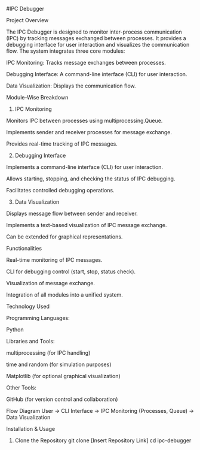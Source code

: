 
#IPC Debugger

Project Overview

The IPC Debugger is designed to monitor inter-process communication (IPC) by tracking messages exchanged between processes. It provides a debugging interface for user interaction and visualizes the communication flow. The system integrates three core modules:

IPC Monitoring: Tracks message exchanges between processes.

Debugging Interface: A command-line interface (CLI) for user interaction.

Data Visualization: Displays the communication flow.

Module-Wise Breakdown

1. IPC Monitoring

Monitors IPC between processes using multiprocessing.Queue.

Implements sender and receiver processes for message exchange.

Provides real-time tracking of IPC messages.

2. Debugging Interface

Implements a command-line interface (CLI) for user interaction.

Allows starting, stopping, and checking the status of IPC debugging.

Facilitates controlled debugging operations.

3. Data Visualization

Displays message flow between sender and receiver.

Implements a text-based visualization of IPC message exchange.

Can be extended for graphical representations.

Functionalities

Real-time monitoring of IPC messages.

CLI for debugging control (start, stop, status check).

Visualization of message exchange.

Integration of all modules into a unified system.

Technology Used

Programming Languages:

Python

Libraries and Tools:

multiprocessing (for IPC handling)


time and random (for simulation purposes)

Matplotlib (for optional graphical visualization)

Other Tools:

GitHub (for version control and collaboration)

Flow Diagram
User -> CLI Interface -> IPC Monitoring (Processes, Queue) -> Data Visualization

Installation & Usage

1. Clone the Repository
git clone [Insert Repository Link]
cd ipc-debugger
